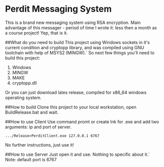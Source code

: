 # Perdit Messaging System
This is a brand new messaging system using RSA encryption. Main advantage of this messager - period of time I wrote it: less then a month as a course project! Yep, that is it.

##What do you need to build
This project using Windows sockets in it's current condition and cryptopp library, and was compiled using GNU toolchain with help of MSYS2 (MINGW).`
So next few things you'll need to build this project:

1. Windows
2. MINGW
3. MAKE
4. cryptopp.dll

Or you can just download lates release, compiled for x86_64 windows operating system.

##How to build
Clone this project to your local workstation, open BuildRelease.bat and wait.

##How to use Client
Use command promt or create lnk for .exe and add two arguments: ip and port of server. 
```
.../Release>PerditClient.exe 127.0.0.1 6767
```
No further instructions, just use it!

##How to use Server
Just open it and use. Nothing to specific about it.`
Note: default port is 6767
